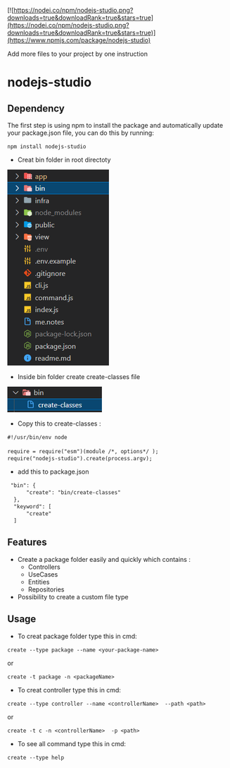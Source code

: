 [![https://nodei.co/npm/nodejs-studio.png?downloads=true&downloadRank=true&stars=true](https://nodei.co/npm/nodejs-studio.png?downloads=true&downloadRank=true&stars=true)](https://www.npmjs.com/package/nodejs-studio)

Add more files to your project by one instruction
# nodejs-studio
## Dependency
The first step is using npm to install the package and automatically update your package.json file, you can do this by running:
 ```
npm install nodejs-studio
 ```
 * Creat bin folder in root directoty
 
![Screenshot](images/1.PNG)
 
 * Inside bin folder create create-classes file 
 
![Screenshot](images/2.PNG)
 
 * Copy this to create-classes :
 ```
#!/usr/bin/env node

require = require("esm")(module /*, options*/ );
require("nodejs-studio").create(process.argv);
 ```
 * add this to package.json
  ```
   "bin": {
        "create": "bin/create-classes"
    },
    "keyword": [
        "create"
    ]
 ```
 
 ## Features
 * Create a package folder easily and quickly which contains :
   - Controllers
   - UseCases
   - Entities
   - Repositories 
 * Possibility to create a custom file type
  
 
 ## Usage
 * To creat package folder type this in cmd:
 ```
create --type package --name <your-package-name>
 ```
 or
 ```
 create -t package -n <packageName>
 ```
 
* To creat controller type this in cmd:
 ```
create --type controller --name <controllerName>  --path <path>
 ```
 or
 ```
create -t c -n <controllerName>  -p <path>
 ```
* To see all command type this in cmd:
 ```
create --type help
 ```
